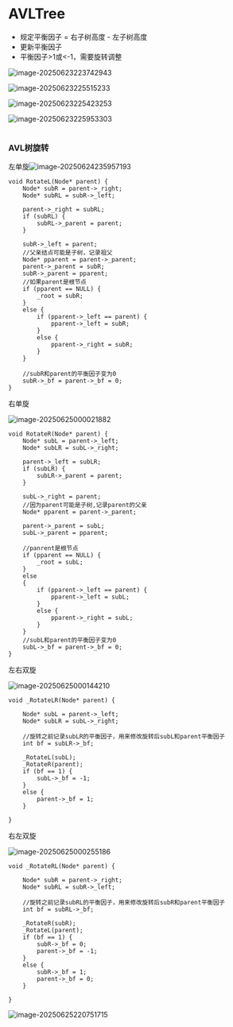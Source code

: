 # AVLTree

- 规定平衡因子 = 右子树高度 - 左子树高度
- 更新平衡因子
- 平衡因子>1或<-1，需要旋转调整

![image-20250623223742943](C:\Users\LIYUFENG\AppData\Roaming\Typora\typora-user-images\image-20250623223742943.png)

![image-20250623225515233](C:\Users\LIYUFENG\AppData\Roaming\Typora\typora-user-images\image-20250623225515233.png)

![image-20250623225423253](C:\Users\LIYUFENG\AppData\Roaming\Typora\typora-user-images\image-20250623225423253.png)

![image-20250623225953303](C:\Users\LIYUFENG\AppData\Roaming\Typora\typora-user-images\image-20250623225953303.png)

```

```



### AVL树旋转

左单旋![image-20250624235957193](C:\Users\LIYUFENG\AppData\Roaming\Typora\typora-user-images\image-20250624235957193.png)

```
void RotateL(Node* parent) {
	Node* subR = parent->_right;
	Node* subRL = subR->_left;

	parent->_right = subRL;
	if (subRL) {
		subRL->_parent = parent;
	}

	subR->_left = parent;
	//父亲结点可能是子树，记录祖父
	Node* pparent = parent->_parent;
	parent->_parent = subR;
	subR->_parent = pparent;
	//如果parent是根节点
	if (pparent == NULL) {
		_root = subR;
	}
	else {
		if (pparent->_left == parent) {
			pparent->_left = subR;
		}
		else {
			pparent->_right = subR;
		}
	}

	//subR和parent的平衡因子变为0
	subR->_bf = parent->_bf = 0;
}
```

右单旋

![image-20250625000021882](C:\Users\LIYUFENG\AppData\Roaming\Typora\typora-user-images\image-20250625000021882.png)

```
void RotateR(Node* parent) {
	Node* subL = parent->_left;
	Node* subLR = subL->_right;

	parent->_left = subLR;
	if (subLR) {
		subLR->_parent = parent;
	}

	subL->_right = parent;
	//因为parent可能是子树,记录parent的父亲
	Node* pparent = parent->_parent;
	
	parent->_parent = subL;
	subL->_parent = pparent;

	//panrent是根节点
	if (pparent == NULL) {
		_root = subL;
	}
	else 
	{
		if (pparent->_left == parent) {
			pparent->_left = subL;
		}
		else {
			pparent->_right = subL;
		}
	}
	//subL和parent的平衡因子变为0
	subL->_bf = parent->_bf = 0;
}
```

左右双旋

![image-20250625000144210](C:\Users\LIYUFENG\AppData\Roaming\Typora\typora-user-images\image-20250625000144210.png)

```
void _RotateLR(Node* parent) {

	Node* subL = parent->_left;
	Node* subLR = subL->_right;

	//旋转之前记录subLR的平衡因子，用来修改旋转后subL和parent平衡因子
	int bf = subLR->_bf;

	_RotateL(subL);
	_RotateR(parent);
	if (bf == 1) {
		subL->_bf = -1;
	}
	else {
		parent->_bf = 1;
	}

}
```

右左双旋

![image-20250625000255186](C:\Users\LIYUFENG\AppData\Roaming\Typora\typora-user-images\image-20250625000255186.png)

```
void _RotateRL(Node* parent) {

	Node* subR = parent->_right;
	Node* subRL = subR->_left;

	//旋转之前记录subRL的平衡因子，用来修改旋转后subR和parent平衡因子
	int bf = subRL->_bf;

	_RotateR(subR);
	_RotateL(parent);
	if (bf == 1) {
		subR->_bf = 0;
		parent->_bf = -1;
	}
	else {
		subR->_bf = 1;
		parent->_bf = 0;
	}

}
```









![image-20250625220751715](C:\Users\LIYUFENG\AppData\Roaming\Typora\typora-user-images\image-20250625220751715.png)